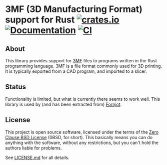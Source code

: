 # 3MF (3D Manufacturing Format) support for Rust [![crates.io](https://img.shields.io/crates/v/threemf.svg)](https://crates.io/crates/threemf) [![Documentation](https://docs.rs/threemf/badge.svg)](https://docs.rs/threemf) [![CI](https://github.com/hannobraun/3mf-rs/actions/workflows/ci.yml/badge.svg)](https://github.com/hannobraun/3mf-rs/actions/workflows/ci.yml)

## About

This library provides support for [3MF] files to programs written in the Rust
programming language. 3MF is a file format commonly used for 3D printing. It is
typically exported from a CAD program, and imported to a slicer.

[3MF]: https://en.wikipedia.org/wiki/3D_Manufacturing_Format

## Status

Functionality is limited, but what is currently there seems to work well. This
library is used by (and has been extracted from) [Fornjot].

[Fornjot]: https://github.com/hannobraun/fornjot

## License

This project is open source software, licensed under the terms of the
[Zero Clause BSD License] (0BSD, for short). This basically means you can do
anything with the software, without any restrictions, but you can't hold the
authors liable for problems.

See [LICENSE.md] for all details.

[Zero Clause BSD License]: https://opensource.org/licenses/0BSD
[LICENSE.md]: https://github.com/hannobraun/3mf-rs/blob/main/LICENSE.md
